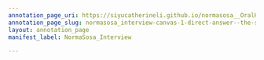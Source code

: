 ```yaml
---
annotation_page_uri: https://siyucatherineli.github.io/normasosa__OralHistory/annotations/normasosa_interview-canvas-1-direct-answer--the-spanish-community-resented-the-puran-tinge-in--pacino---sosa-tried-to-think-if-she-should-edit-it-to-mexican-spanish--but-the-lauguages-are-very-different-in-different-places-.json
annotation_page_slug: normasosa_interview-canvas-1-direct-answer--the-spanish-community-resented-the-puran-tinge-in--pacino---sosa-tried-to-think-if-she-should-edit-it-to-mexican-spanish--but-the-lauguages-are-very-different-in-different-places-
layout: annotation_page
manifest_label: NormaSosa_Interview

---
```

